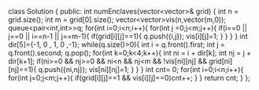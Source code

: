 class Solution {
public:
int numEnclaves(vector<vector<int>>& grid) {
int n = grid.size();
int m = grid[0].size();
vector<vector<int>>vis(n,vector<int>(m,0));
queue<pair<int,int>>q;
for(int i=0;i<n;i++){
for(int j =0;j<m;j++){
if(i==0 || j==0 || i==n-1 || j==m-1){
if(grid[i][j]==1){
q.push({i,j});
vis[i][j]=1;
}
}
}
}
int dir[5]={-1, 0 , 1, 0 ,-1};
while(q.size()>0){
int i = q.front().first;
int j = q.front().second;
q.pop();
for(int k=0;k<4;k++){
int ni = i + dir[k];
int nj = j + dir[k+1];
if(ni>=0 && nj>=0 && ni<n && nj<m && !vis[ni][nj] && grid[ni][nj]==1){
q.push({ni,nj});
vis[ni][nj]=1;
}
}
}
int cnt= 0;
for(int i=0;i<n;i++){
for(int j=0;j<m;j++){
if(grid[i][j]==1 && vis[i][j]==0)cnt++;
}
}
return cnt;
}
};